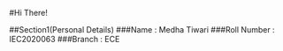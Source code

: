 #Hi There!

##Section1(Personal Details)
###Name : Medha Tiwari
###Roll Number : IEC2020063
###Branch : ECE


